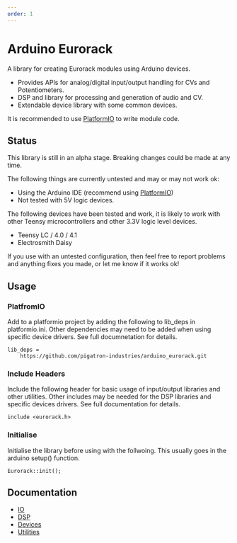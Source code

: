 ```yaml
---
order: 1
---
```


# Arduino Eurorack

A library for creating Eurorack modules using Arduino devices.

- Provides APIs for analog/digital input/output handling for CVs and Potentiometers.
- DSP and library for processing and generation of audio and CV.
- Extendable device library with some common devices.

It is recommended to use [PlatformIO](https://platformio.org/) to write module code.


## Status

This library is still in an alpha stage. Breaking changes could be made at any time.

The following things are currently untested and may or may not work ok:
- Using the Arduino IDE (recommend using [PlatformIO](https://platformio.org/))
- Not tested with 5V logic devices.

The following devices have been tested and work, it is likely to work with other Teensy microcontrollers and other 3.3V logic level devices.
- Teensy LC / 4.0 / 4.1
- Electrosmith Daisy

If you use with an untested configuration, then feel free to report problems and anything fixes you made, or let me know if it works ok!


## Usage

### PlatfromIO

Add to a platformio project by adding the following to lib_deps in platformio.ini. Other dependencies may need to be added when using specific device drivers. See full documnetation for details.

    lib_deps = 
	    https://github.com/pigatron-industries/arduino_eurorack.git

### Include Headers

Include the following header for basic usage of input/output libraries and other utilities. Other includes may be needed for the DSP libraries and specific devices drivers. See full documentation for details.

    include <eurorack.h>

### Initialise

Initialise the library before using with the follwoing. This usually goes in the arduino setup() function.

    Eurorack::init();

## Documentation

- [IO](io.md)
- [DSP](dsp.md)
- [Devices](device.md)
- [Utilities](util.md)
